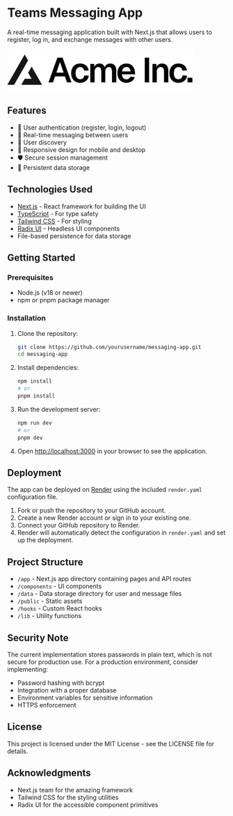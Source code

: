 # Teams Messaging App

A real-time messaging application built with Next.js that allows users to register, log in, and exchange messages with other users.

![Teams Messaging App](public/placeholder-logo.svg)

## Features

- 🔐 User authentication (register, login, logout)
- 💬 Real-time messaging between users
- 👥 User discovery
- 📱 Responsive design for mobile and desktop
- 🛡️ Secure session management
- 💾 Persistent data storage

## Technologies Used

- [Next.js](https://nextjs.org/) - React framework for building the UI
- [TypeScript](https://www.typescriptlang.org/) - For type safety
- [Tailwind CSS](https://tailwindcss.com/) - For styling
- [Radix UI](https://www.radix-ui.com/) - Headless UI components
- File-based persistence for data storage

## Getting Started

### Prerequisites

- Node.js (v18 or newer)
- npm or pnpm package manager

### Installation

1. Clone the repository:
   ```bash
   git clone https://github.com/yourusername/messaging-app.git
   cd messaging-app
   ```

2. Install dependencies:
   ```bash
   npm install
   # or
   pnpm install
   ```

3. Run the development server:
   ```bash
   npm run dev
   # or
   pnpm dev
   ```

4. Open [http://localhost:3000](http://localhost:3000) in your browser to see the application.

## Deployment

The app can be deployed on [Render](https://render.com/) using the included `render.yaml` configuration file.

1. Fork or push the repository to your GitHub account.
2. Create a new Render account or sign in to your existing one.
3. Connect your GitHub repository to Render.
4. Render will automatically detect the configuration in `render.yaml` and set up the deployment.

## Project Structure

- `/app` - Next.js app directory containing pages and API routes
- `/components` - UI components
- `/data` - Data storage directory for user and message files
- `/public` - Static assets
- `/hooks` - Custom React hooks
- `/lib` - Utility functions

## Security Note

The current implementation stores passwords in plain text, which is not secure for production use. For a production environment, consider implementing:

- Password hashing with bcrypt
- Integration with a proper database
- Environment variables for sensitive information
- HTTPS enforcement

## License

This project is licensed under the MIT License - see the LICENSE file for details.

## Acknowledgments

- Next.js team for the amazing framework
- Tailwind CSS for the styling utilities
- Radix UI for the accessible component primitives
